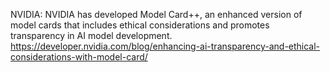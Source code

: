 NVIDIA: NVIDIA has developed Model Card++, an enhanced version of model cards that includes ethical considerations and promotes transparency in AI model development. https://developer.nvidia.com/blog/enhancing-ai-transparency-and-ethical-considerations-with-model-card/

